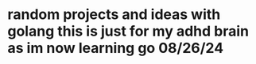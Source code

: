# random projects and ideas with golang this is just for my adhd brain as im now learning go 08/26/24
